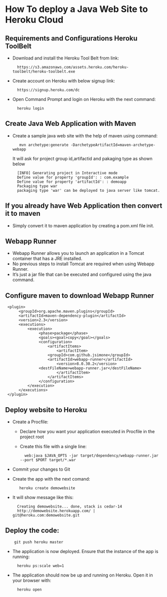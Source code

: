# How To deploy a Java Web Site to Heroku Cloud
## Requirements and Configurations Heroku ToolBelt
* Download and install the Heroku Tool Belt  from  link:   

        https://s3.amazonaws.com/assets.heroku.com/heroku-toolbelt/heroku-toolbelt.exe

* Create account on Heroku with below signup link: 

        https://signup.heroku.com/dc 

* Open Command Prompt and login on Heroku with the next command:

        heroku login

## Create Java Web Application with Maven 
* Create a sample java web site  with the help of maven using command:

         mvn archetype:generate -DarchetypeArtifactId=maven-archetype-webapp

    It will ask for project group id,artifactid and pakaging type as shown below
        
        [INFO] Generating project in Interactive mode
        Define value for property 'groupId': : com.example
        Define value for property 'artifactId': : demoapp
        Packaging type war
        packaging type 'war' can be deployed to java server like tomcat.
  
## If you already have Web Application  then convert it to maven
* Simply convert it to maven application by creating a pom.xml file init.

## Webapp Runner
  
  * Webapp Runner allows you to launch an application in a Tomcat container that has a JRE installed. 
  * No previous steps to install Tomcat are required when using Webapp Runner. 
  * It’s just a jar file that can be executed and configured using the java command.
	
## Configure maven to download Webapp Runner
     <plugin>
          <groupId>org.apache.maven.plugins</groupId>
          <artifactId>maven-dependency-plugin</artifactId>
          <version>2.3</version>
          <executions>
              <execution>
                   <phase>package</phase>
                   <goals><goal>copy</goal></goals>
                   <configuration>
                       <artifactItems>
                           <artifactItem>
                       <groupId>com.github.jsimone</groupId>
                       <artifactId>webapp-runner</artifactId>
                           <version>8.0.30.2</version>
                   <destFileName>webapp-runner.jar</destFileName>
                           </artifactItem>
                       </artifactItems>
                   </configuration>
              </execution>
          </executions>
     </plugin>


## Deploy website  to Heroku
* Create a Procfile:

    - Declare how you want your application executed in Procfile in the project root
	- Create this file with a single line:
			
            web:java $JAVA_OPTS -jar target/dependency/webapp-runner.jar --port $PORT target/*.war
* Commit your changes to Git 
* Create the app with the next comand:

         heroku create demowebsite
* It will show message like this:

        Creating demowebsite... done, stack is cedar-14
        http://demowebsite.herokuapp.com/ | git@heroku.com:demowebsite.git

## Deploy the code:

        git push heroku master
* The application is now deployed. Ensure that the instance of the app is running:

        heroku ps:scale web=1
* The application should now be up and running on Heroku. Open it in your browser with:

        heroku open
